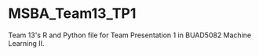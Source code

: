 # MSBA_Team13_TP1
Team 13's R and Python file for Team Presentation 1 in BUAD5082 Machine Learning II.
